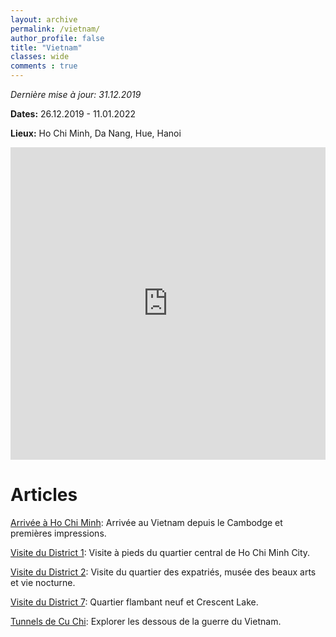 ```yaml
---
layout: archive
permalink: /vietnam/
author_profile: false
title: "Vietnam"
classes: wide
comments : true
---
```


*Dernière mise à jour: 31.12.2019*

**Dates:** 26.12.2019 - 11.01.2022

**Lieux:** Ho Chi Minh, Da Nang, Hue, Hanoi

<iframe src="https://www.google.com/maps/d/u/0/embed?mid=1O-fZeTVi0HJAGkTBRXkIbMf7t7TRkJ3U" width="100%" height="500" frameBorder="0"></iframe>

<br>

# Articles

[Arrivée à Ho Chi Minh](https://maelfabien.github.io/vietnam_0/): Arrivée au Vietnam depuis le Cambodge et premières impressions.

[Visite du District 1](https://maelfabien.github.io/vietnam_1/): Visite à pieds du quartier central de Ho Chi Minh City.

[Visite du District 2](https://maelfabien.github.io/vietnam_2/): Visite du quartier des expatriés, musée des beaux arts et vie nocturne.

[Visite du District 7](https://maelfabien.github.io/vietnam_3/): Quartier flambant neuf et Crescent Lake.

[Tunnels de Cu Chi](https://maelfabien.github.io/vietnam_4/): Explorer les dessous de la guerre du Vietnam.
